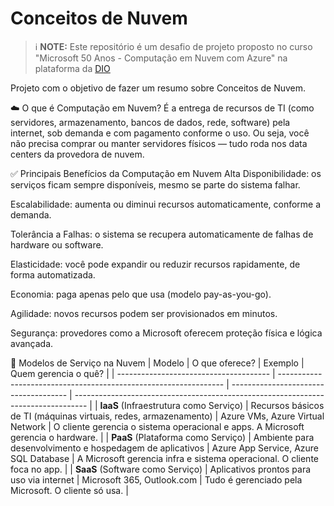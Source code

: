 # Conceitos de Nuvem

 > ℹ️ **NOTE:**  Este repositório é um desafio de projeto proposto no curso "Microsoft 50 Anos - Computação em Nuvem com Azure" na plataforma da [DIO](https://dio.me)

Projeto com o objetivo de fazer um resumo sobre Conceitos de Nuvem.

☁️ O que é Computação em Nuvem?
É a entrega de recursos de TI (como servidores, armazenamento, bancos de dados, rede, software) pela internet, sob demanda e com pagamento conforme o uso.
Ou seja, você não precisa comprar ou manter servidores físicos — tudo roda nos data centers da provedora de nuvem.

✅ Principais Benefícios da Computação em Nuvem
Alta Disponibilidade: os serviços ficam sempre disponíveis, mesmo se parte do sistema falhar.

Escalabilidade: aumenta ou diminui recursos automaticamente, conforme a demanda.

Tolerância a Falhas: o sistema se recupera automaticamente de falhas de hardware ou software.

Elasticidade: você pode expandir ou reduzir recursos rapidamente, de forma automatizada.

Economia: paga apenas pelo que usa (modelo pay-as-you-go).

Agilidade: novos recursos podem ser provisionados em minutos.

Segurança: provedores como a Microsoft oferecem proteção física e lógica avançada.

🔧 Modelos de Serviço na Nuvem
| Modelo                                 | O que oferece?                                                   | Exemplo                               | Quem gerencia o quê?                                                              |
| -------------------------------------- | ---------------------------------------------------------------- | ------------------------------------- | --------------------------------------------------------------------------------- |
| **IaaS** (Infraestrutura como Serviço) | Recursos básicos de TI (máquinas virtuais, redes, armazenamento) | Azure VMs, Azure Virtual Network      | O cliente gerencia o sistema operacional e apps. A Microsoft gerencia o hardware. |
| **PaaS** (Plataforma como Serviço)     | Ambiente para desenvolvimento e hospedagem de aplicativos        | Azure App Service, Azure SQL Database | A Microsoft gerencia infra e sistema operacional. O cliente foca no app.          |
| **SaaS** (Software como Serviço)       | Aplicativos prontos para uso via internet                        | Microsoft 365, Outlook.com            | Tudo é gerenciado pela Microsoft. O cliente só usa.                               |
